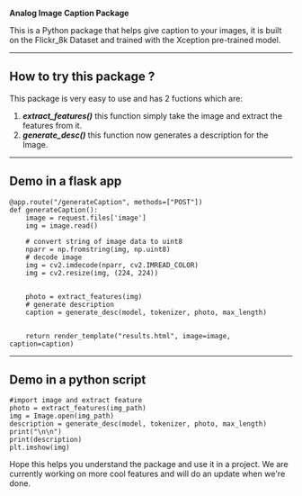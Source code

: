 **Analog Image Caption Package**

This is a Python package that helps give caption to your images, it is built on the Flickr_8k Dataset and trained with the Xception pre-trained model.



---

## How to try this package ?


This package is very easy to use and has 2  fuctions which are:

1. ***extract_features()*** this function simply take the image and extract the features from it.
2. ***generate_desc()*** this function now generates a description for the Image.

---

## Demo in a flask app
```
@app.route("/generateCaption", methods=["POST"])
def generateCaption():
    image = request.files['image']
    img = image.read()

    # convert string of image data to uint8
    nparr = np.fromstring(img, np.uint8)
    # decode image
    img = cv2.imdecode(nparr, cv2.IMREAD_COLOR)
    img = cv2.resize(img, (224, 224))
   

    photo = extract_features(img)
    # generate description
    caption = generate_desc(model, tokenizer, photo, max_length)

   
    return render_template("results.html", image=image, caption=caption)
```
---

## Demo in a python script
```
#import image and extract feature
photo = extract_features(img_path)
img = Image.open(img_path)
description = generate_desc(model, tokenizer, photo, max_length)
print("\n\n")
print(description)
plt.imshow(img)
```


Hope this helps you understand the package and use it in a project. We are currently working on more cool features and will do an update when we're done.